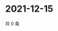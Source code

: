 # 2021-12-15

共 0 条

<!-- BEGIN WEIBO -->
<!-- 最后更新时间 Wed Dec 15 2021 23:16:03 GMT+0800 (China Standard Time) -->

<!-- END WEIBO -->
